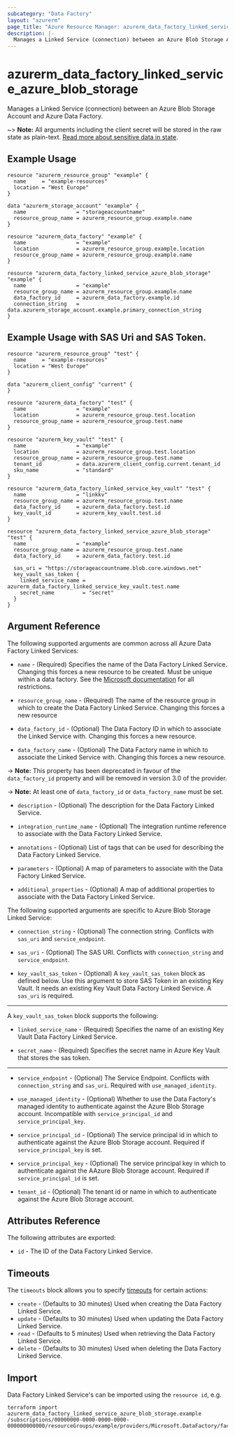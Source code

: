 ```yaml
---
subcategory: "Data Factory"
layout: "azurerm"
page_title: "Azure Resource Manager: azurerm_data_factory_linked_service_azure_blob_storage"
description: |-
  Manages a Linked Service (connection) between an Azure Blob Storage Account and Azure Data Factory.
---
```


# azurerm_data_factory_linked_service_azure_blob_storage

Manages a Linked Service (connection) between an Azure Blob Storage Account and Azure Data Factory.

~> **Note:** All arguments including the client secret will be stored in the raw state as plain-text. [Read more about sensitive data in state](/docs/state/sensitive-data.html).

## Example Usage

```hcl
resource "azurerm_resource_group" "example" {
  name     = "example-resources"
  location = "West Europe"
}

data "azurerm_storage_account" "example" {
  name                = "storageaccountname"
  resource_group_name = azurerm_resource_group.example.name
}

resource "azurerm_data_factory" "example" {
  name                = "example"
  location            = azurerm_resource_group.example.location
  resource_group_name = azurerm_resource_group.example.name
}

resource "azurerm_data_factory_linked_service_azure_blob_storage" "example" {
  name                = "example"
  resource_group_name = azurerm_resource_group.example.name
  data_factory_id     = azurerm_data_factory.example.id
  connection_string   = data.azurerm_storage_account.example.primary_connection_string
}
```

## Example Usage with SAS Uri and SAS Token.

```hcl
resource "azurerm_resource_group" "test" {
  name     = "example-resources"
  location = "West Europe"
}

data "azurerm_client_config" "current" {
}

resource "azurerm_data_factory" "test" {
  name                = "example"
  location            = azurerm_resource_group.test.location
  resource_group_name = azurerm_resource_group.test.name
}

resource "azurerm_key_vault" "test" {
  name                = "example"
  location            = azurerm_resource_group.test.location
  resource_group_name = azurerm_resource_group.test.name
  tenant_id           = data.azurerm_client_config.current.tenant_id
  sku_name            = "standard"
}

resource "azurerm_data_factory_linked_service_key_vault" "test" {
  name                = "linkkv"
  resource_group_name = azurerm_resource_group.test.name
  data_factory_id     = azurerm_data_factory.test.id
  key_vault_id        = azurerm_key_vault.test.id
}

resource "azurerm_data_factory_linked_service_azure_blob_storage" "test" {
  name                = "example"
  resource_group_name = azurerm_resource_group.test.name
  data_factory_id     = azurerm_data_factory.test.id

  sas_uri = "https://storageaccountname.blob.core.windows.net"
  key_vault_sas_token {
    linked_service_name = azurerm_data_factory_linked_service_key_vault.test.name
    secret_name         = "secret"
  }
}
```

## Argument Reference

The following supported arguments are common across all Azure Data Factory Linked Services:

* `name` - (Required) Specifies the name of the Data Factory Linked Service. Changing this forces a new resource to be created. Must be unique within a data factory. See the [Microsoft documentation](https://docs.microsoft.com/en-us/azure/data-factory/naming-rules) for all restrictions.

* `resource_group_name` - (Required) The name of the resource group in which to create the Data Factory Linked Service. Changing this forces a new resource

* `data_factory_id` - (Optional) The Data Factory ID in which to associate the Linked Service with. Changing this forces a new resource.

* `data_factory_name` - (Optional) The Data Factory name in which to associate the Linked Service with. Changing this forces a new resource.

-> **Note:** This property has been deprecated in favour of the `data_factory_id` property and will be removed in version 3.0 of the provider.

-> **Note:** At least one of `data_factory_id` or `data_factory_name` must be set.

* `description` - (Optional) The description for the Data Factory Linked Service.

* `integration_runtime_name` - (Optional) The integration runtime reference to associate with the Data Factory Linked Service.

* `annotations` - (Optional) List of tags that can be used for describing the Data Factory Linked Service.

* `parameters` - (Optional) A map of parameters to associate with the Data Factory Linked Service.

* `additional_properties` - (Optional) A map of additional properties to associate with the Data Factory Linked Service.

The following supported arguments are specific to Azure Blob Storage Linked Service:

* `connection_string` - (Optional) The connection string. Conflicts with `sas_uri` and `service_endpoint`.

* `sas_uri` - (Optional) The SAS URI. Conflicts with `connection_string` and `service_endpoint`.

* `key_vault_sas_token` - (Optional) A `key_vault_sas_token` block as defined below. Use this argument to store SAS Token in an existing Key Vault. It needs an existing Key Vault Data Factory Linked Service. A `sas_uri` is required.

---

A `key_vault_sas_token` block supports the following:

* `linked_service_name` - (Required) Specifies the name of an existing Key Vault Data Factory Linked Service.

* `secret_name` - (Required) Specifies the secret name in Azure Key Vault that stores the sas token.

---

* `service_endpoint` - (Optional) The Service Endpoint. Conflicts with `connection_string` and `sas_uri`. Required with `use_managed_identity`.

* `use_managed_identity` - (Optional) Whether to use the Data Factory's managed identity to authenticate against the Azure Blob Storage account. Incompatible with `service_principal_id` and `service_principal_key`.

* `service_principal_id` - (Optional) The service principal id in which to authenticate against the Azure Blob Storage account. Required if `service_principal_key` is set.

* `service_principal_key` - (Optional) The service principal key in which to authenticate against the AAzure Blob Storage account.  Required if `service_principal_id` is set.

* `tenant_id` - (Optional) The tenant id or name in which to authenticate against the Azure Blob Storage account.

## Attributes Reference

The following attributes are exported:

* `id` - The ID of the Data Factory Linked Service.

## Timeouts

The `timeouts` block allows you to specify [timeouts](https://www.terraform.io/docs/configuration/resources.html#timeouts) for certain actions:

* `create` - (Defaults to 30 minutes) Used when creating the Data Factory Linked Service.
* `update` - (Defaults to 30 minutes) Used when updating the Data Factory Linked Service.
* `read` - (Defaults to 5 minutes) Used when retrieving the Data Factory Linked Service.
* `delete` - (Defaults to 30 minutes) Used when deleting the Data Factory Linked Service.

## Import

Data Factory Linked Service's can be imported using the `resource id`, e.g.

```shell
terraform import azurerm_data_factory_linked_service_azure_blob_storage.example /subscriptions/00000000-0000-0000-0000-000000000000/resourceGroups/example/providers/Microsoft.DataFactory/factories/example/linkedservices/example
```
